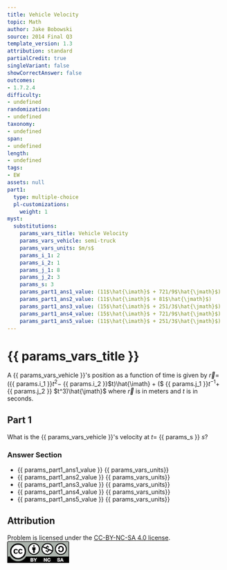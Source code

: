 ```yaml
---
title: Vehicle Velocity
topic: Math
author: Jake Bobowski
source: 2014 Final Q3
template_version: 1.3
attribution: standard
partialCredit: true
singleVariant: false
showCorrectAnswer: false
outcomes:
- 1.7.2.4
difficulty:
- undefined
randomization:
- undefined
taxonomy:
- undefined
span:
- undefined
length:
- undefined
tags:
- EW
assets: null
part1:
  type: multiple-choice
  pl-customizations:
    weight: 1
myst:
  substitutions:
    params_vars_title: Vehicle Velocity
    params_vars_vehicle: semi-truck
    params_vars_units: $m/s$
    params_i_1: 2
    params_i_2: 1
    params_j_1: 8
    params_j_2: 3
    params_s: 3
    params_part1_ans1_value: (11$\hat{\imath}$ + 721/9$\hat{\jmath}$)
    params_part1_ans2_value: (11$\hat{\imath}$ + 81$\hat{\jmath}$)
    params_part1_ans3_value: (15$\hat{\imath}$ + 251/3$\hat{\jmath}$)
    params_part1_ans4_value: (15$\hat{\imath}$ + 721/9$\hat{\jmath}$)
    params_part1_ans5_value: (11$\hat{\imath}$ + 251/3$\hat{\jmath}$)
---
```

# {{ params_vars_title }}
A {{ params_vars_vehicle }}'s position as a function of time is given by $\vec{r} =$ ({{ params.i_1 }}$t^2 -$ {{ params.i_2 }}$t)\hat{\imath} + ($ {{ params.j_1 }}$t^{-1}+$ {{ params.j_2 }} $t^3)\hat{\jmath}$ where $\vec{r}$ is in meters and $t$ is in seconds.

## Part 1

What is the {{ params_vars_vehicle }}'s velocity at $t=$ {{ params_s }} $s$?

### Answer Section

- {{ params_part1_ans1_value }} {{ params_vars_units}}
- {{ params_part1_ans2_value }} {{ params_vars_units}}
- {{ params_part1_ans3_value }} {{ params_vars_units}}
- {{ params_part1_ans4_value }} {{ params_vars_units}}
- {{ params_part1_ans5_value }} {{ params_vars_units}}

## Attribution

Problem is licensed under the [CC-BY-NC-SA 4.0 license](https://creativecommons.org/licenses/by-nc-sa/4.0/).<br> ![The Creative Commons 4.0 license requiring attribution-BY, non-commercial-NC, and share-alike-SA license.](https://raw.githubusercontent.com/firasm/bits/master/by-nc-sa.png)